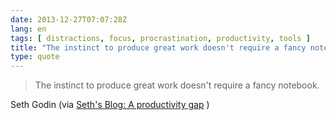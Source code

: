 ```yaml
---
date: 2013-12-27T07:07:28Z
lang: en
tags: [ distractions, focus, procrastination, productivity, tools ]
title: "The instinct to produce great work doesn't require a fancy notebook"
type: quote
---
```


> The instinct to produce great work doesn't require a fancy notebook.

Seth Godin (via [Seth's Blog: A productivity
gap](http://sethgodin.typepad.com/seths_blog/2013/12/a-productivity-gap.html)
)


